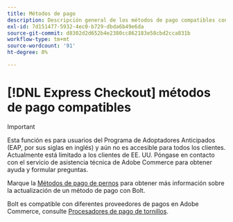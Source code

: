 ```yaml
---
title: Métodos de pago
description: Descripción general de los métodos de pago compatibles con la [!DNL Express Checkout] para la extensión de Adobe Commerce.
exl-id: 7d151477-5932-4ec0-b729-dbda6b49e6da
source-git-commit: d8302d2d652b4e2380cc862183e58cbd2cca831b
workflow-type: tm+mt
source-wordcount: '91'
ht-degree: 0%

---
```


# [!DNL Express Checkout] métodos de pago compatibles

>[!IMPORTANT]
>
> Esta función es para usuarios del Programa de Adoptadores Anticipados (EAP, por sus siglas en inglés) y aún no es accesible para todos los clientes. Actualmente está limitado a los clientes de EE. UU. Póngase en contacto con el servicio de asistencia técnica de Adobe Commerce para obtener ayuda y formular preguntas.

Marque la [Métodos de pago de pernos](https://help.bolt.com/shoppers/guides/checkout/update-payment-method) para obtener más información sobre la actualización de un método de pago con Bolt.

Bolt es compatible con diferentes proveedores de pagos en Adobe Commerce, consulte [Procesadores de pago de tornillos](https://help.bolt.com/merchants/guides/merchant-setup/checkout/processor-guides/).
